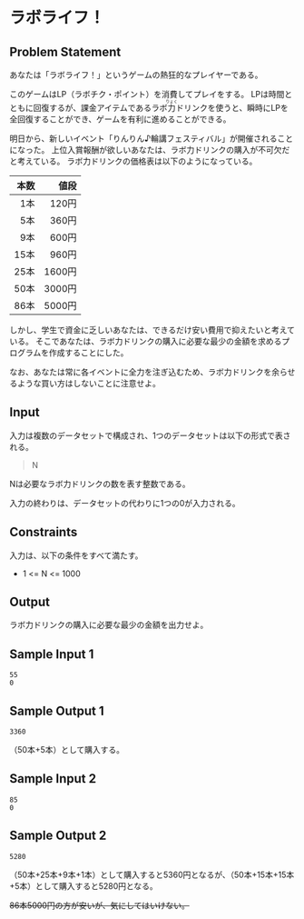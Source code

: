 ラボライフ！
=
Problem Statement
-
あなたは「ラボライフ！」というゲームの熱狂的なプレイヤーである。

このゲームはLP（ラボチク・ポイント）を消費してプレイをする。
LPは時間とともに回復するが、課金アイテムであるラボ<ruby><rb>力</rb><rp>《</rp><rt>りょく</rt><rp>》</rp></ruby>ドリンクを使うと、瞬時にLPを全回復することができ、ゲームを有利に進めることができる。

明日から、新しいイベント「りんりん♪輪講フェスティバル」が開催されることになった。
上位入賞報酬が欲しいあなたは、ラボ力ドリンクの購入が不可欠だと考えている。
ラボ力ドリンクの価格表は以下のようになっている。

| 本数 |  値段  |
|-----:|-------:|
|  1本 |  120円 |
|  5本 |  360円 |
|  9本 |  600円 |
| 15本 |  960円 |
| 25本 | 1600円 |
| 50本 | 3000円 |
| 86本 | 5000円 |

しかし、学生で資金に乏しいあなたは、できるだけ安い費用で抑えたいと考えている。
そこであなたは、ラボ力ドリンクの購入に必要な最少の金額を求めるプログラムを作成することにした。

なお、あなたは常に各イベントに全力を注ぎ込むため、ラボ力ドリンクを余らせるような買い方はしないことに注意せよ。

Input
-

入力は複数のデータセットで構成され、1つのデータセットは以下の形式で表される。

> N<br>

Nは必要なラボ力ドリンクの数を表す整数である。

入力の終わりは、データセットの代わりに1つの0が入力される。

Constraints
-

入力は、以下の条件をすべて満たす。

* 1 <= N <= 1000

Output
-

ラボ力ドリンクの購入に必要な最少の金額を出力せよ。

Sample Input 1
-
    55
    0
    
Sample Output 1
-
    3360

（50本+5本）として購入する。

Sample Input 2
-
    85
    0
    
Sample Output 2
-
    5280
    
（50本+25本+9本+1本）として購入すると5360円となるが、（50本+15本+15本+5本）として購入すると5280円となる。

~~86本5000円の方が安いが、気にしてはいけない。~~

